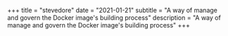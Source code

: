 +++
title = "stevedore"
date = "2021-01-21"
subtitle = "A way of manage and govern the Docker image's building process"
description = "A way of manage and govern the Docker image's building process"
+++

